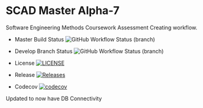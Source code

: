 # SCAD Master Alpha-7



Software Engineering Methods Coursework Assessment
Creating workflow.

* Master Build Status  ![GitHub Workflow Status (branch)](https://img.shields.io/github/actions/workflow/status/carolinemcsherry/SCAD/main.yml?branch=master)

* Develop Branch Status ![GitHub Workflow Status (branch)](https://img.shields.io/github/actions/workflow/status/carolinemcsherry/SCAD/main.yml?branch=develop)

* License [![LICENSE](https://img.shields.io/github/license/carolinemcsherry/SCAD.svg?style=flat-square)](https://github.com/carolinemcsherry/SCAD/blob/master/LICENSE)

* Release [![Releases](https://img.shields.io/github/release/carolinemcsherry/SCAD/all.svg?style=flat-square)](https://github.com/<username>/<repository>/releases)

* Codecov [![codecov](https://codecov.io/gh/carolinemcsherry/SCAD/graph/badge.svg?token=U106UJCD26)](https://codecov.io/gh/carolinemcsherry/SCAD)

Updated to now have DB Connectivity
